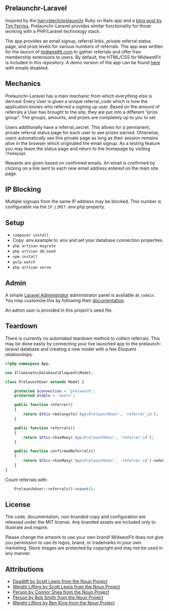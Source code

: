 ## Prelaunchr-Laravel

Inspired by the [harrystech/prelaunchr](https://github.com/harrystech/prelaunchr) Ruby on Rails app and a [blog post by Tim Ferriss](http://fourhourworkweek.com/2014/07/21/harrys-prelaunchr-email), Prelaunchr-Laravel provides similar functionality for those working with a PHP/Laravel technology stack.  

The app provides an email signup, referral links, private referral status page, and prize levels for various numbers of referrals.  The app was written for the launch of [midwestfit.com](https://midwestfit.com) to gather referrals and offer free membership extensions to users.  By default, the HTML/CSS for MidwestFit is included in this repository.  A demo version of the app can be found [here](http://prelaunchr-laravel.yottaram.com) with emails disabled.

## Mechanics

Prelaunchr-Laravel has a main mechanic from which everything else is derived: Every User is given a unique referral_code which is how the application knows who referred a signing up user. Based on the amount of referrals a User has brought to the site, they are put into a different "prize group". The groups, amounts, and prizes are completely up to you to set.  

Users additionally have a referral_secret.  This allows for a permanent, private referral status page for each user to see prizes earned.  Otherwise, users automatically see this private page as long as their session remains alive in the browser which originated the email signup.  As a testing feature you may leave the status page and return to the homepage by visiting `/homepage`

Rewards are given based on confirmed emails.  An email is confirmed by clicking on a link sent to each new email address entered on the main site page.

## IP Blocking

Multiple signups from the same IP address may be blocked.  This number is configurable via the `IP_LIMIT` .env.php property.

## Setup

* `composer install`
* Copy .env.example to .env and set your database connection properties.
* `php artisan migrate`
* `php artisan db:seed`
* `npm install`
* `gulp watch`
* `php artisan serve`


## Admin

A simple [Laravel Administrator](https://github.com/FrozenNode/Laravel-Administrator) administrator panel is available at `/admin`.  You may customize this by following their [documentation](http://administrator.frozennode.com/).  

An admin user is provided in this project's seed file.

## Teardown

There is currently no automated teardown method to collect referrals.  This may be done easily by connecting your live launched app to the prelaunch-laravel database and creating a new model with a few Eloquent relationships:

```php
<?php namespace App;

use Illuminate\Database\Eloquent\Model;

class PrelaunchUser extends Model {

	protected $connection = 'prelaunch';
	protected $table = 'users';

	public function referrer()
	{
		return $this->belongsTo('App\PrelaunchUser', 'referrer_id');
	}

	public function referrals()
	{
		return $this->hasMany('App\PrelaunchUser', 'referrer_id');
	}

	public function confirmedReferrals()
	{
		return $this->hasMany('App\PrelaunchUser', 'referrer_id')->whereValidEmail(true);
	}
}
````

Count referrals with:

```php
	PrelaunchUser::referrals()->count();
````

## License

The code, documentation, non-branded copy and configuration are released under the MIT license. Any branded assets are included only to illustrate and inspire.

Please change the artwork to use your own brand! MidwestFit does not give you permission to use its logos, brand, or trademarks in your own marketing.  Stock images are protected by copyright and may not be used in any manner.

## Attributions

* [Deadlift by Scott Lewis from the Noun Project](https://thenounproject.com/term/deadlift/882/)
* [Weight Lifting by Scott Lewis from the Noun Project](https://thenounproject.com/term/weight-lifting/883/)
* [Person by Connor Shea from the Noun Project](https://thenounproject.com/search/?q=person&i=63361)
* [Person by Bob Smith from the Noun Project](https://thenounproject.com/search/?q=person&i=63858)
* [Weight Lifting by Ben King from the Noun Project](https://thenounproject.com/search/?q=weight-lifting&i=38420)
